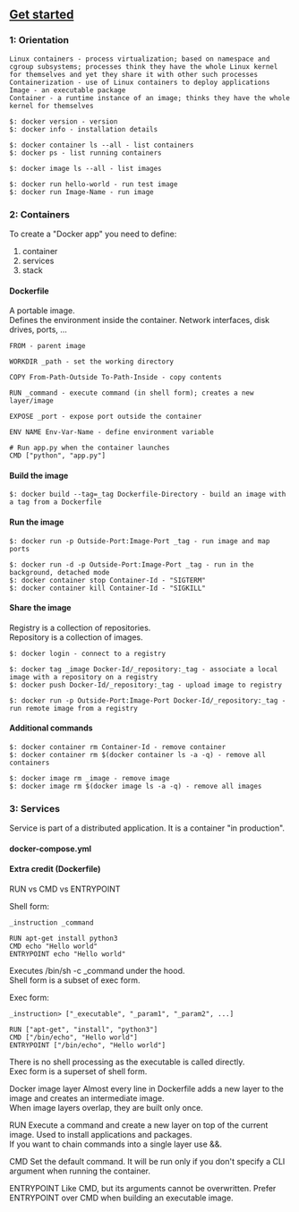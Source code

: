 ## [Get started](https://docs.docker.com/get-started/)

### 1: Orientation

```
Linux containers - process virtualization; based on namespace and cgroup subsystems; processes think they have the whole Linux kernel for themselves and yet they share it with other such processes
Containerization - use of Linux containers to deploy applications
Image - an executable package
Container - a runtime instance of an image; thinks they have the whole kernel for themselves
```

```
$: docker version - version
$: docker info - installation details

$: docker container ls --all - list containers
$: docker ps - list running containers

$: docker image ls --all - list images

$: docker run hello-world - run test image
$: docker run Image-Name - run image
```

### 2: Containers

To create a "Docker app" you need to define:
1) container
2) services
3) stack

#### Dockerfile

A portable image.  
Defines the environment inside the container. Network interfaces, disk drives, ports, ...  

```
FROM - parent image

WORKDIR _path - set the working directory

COPY From-Path-Outside To-Path-Inside - copy contents

RUN _command - execute command (in shell form); creates a new layer/image

EXPOSE _port - expose port outside the container

ENV NAME Env-Var-Name - define environment variable

# Run app.py when the container launches
CMD ["python", "app.py"]

```

#### Build the image

```
$: docker build --tag=_tag Dockerfile-Directory - build an image with a tag from a Dockerfile
```

#### Run the image

```
$: docker run -p Outside-Port:Image-Port _tag - run image and map ports

$: docker run -d -p Outside-Port:Image-Port _tag - run in the background, detached mode
$: docker container stop Container-Id - "SIGTERM"
$: docker container kill Container-Id - "SIGKILL"
```

#### Share the image

Registry is a collection of repositories.  
Repository is a collection of images.  

```
$: docker login - connect to a registry

$: docker tag _image Docker-Id/_repository:_tag - associate a local image with a repository on a registry
$: docker push Docker-Id/_repository:_tag - upload image to registry

$: docker run -p Outside-Port:Image-Port Docker-Id/_repository:_tag - run remote image from a registry
```

#### Additional commands

```
$: docker container rm Container-Id - remove container
$: docker container rm $(docker container ls -a -q) - remove all containers

$: docker image rm _image - remove image
$: docker image rm $(docker image ls -a -q) - remove all images
```

### 3: Services

Service is part of a distributed application. It is a container "in production".  

#### docker-compose.yml












#### Extra credit (Dockerfile)

RUN vs CMD vs ENTRYPOINT

Shell form:  
```
_instruction _command

RUN apt-get install python3
CMD echo "Hello world"
ENTRYPOINT echo "Hello world"
```
Executes /bin/sh -c _command under the hood.  
Shell form is a subset of exec form.  

Exec form:
```
_instruction> ["_executable", "_param1", "_param2", ...]

RUN ["apt-get", "install", "python3"]
CMD ["/bin/echo", "Hello world"]
ENTRYPOINT ["/bin/echo", "Hello world"]
```
There is no shell processing as the executable is called directly.  
Exec form is a superset of shell form.  

Docker image layer
Almost every line in Dockerfile adds a new layer to the image and creates an intermediate image.  
When image layers overlap, they are built only once.  

RUN
Execute a command and create a new layer on top of the current image. Used to install applications and packages.  
If you want to chain commands into a single layer use &&.

CMD
Set the default command. It will be run only if you don't specify a CLI argument when running the container.  

ENTRYPOINT
Like CMD, but its arguments cannot be overwritten. Prefer ENTRYPOINT over CMD when building an executable image.  




